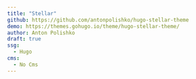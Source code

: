 ```yaml
---
title: "Stellar"
github: https://github.com/antonpolishko/hugo-stellar-theme
demo: https://themes.gohugo.io/theme/hugo-stellar-theme/
author: Anton Polishko
draft: true
ssg:
  - Hugo
cms:
  - No Cms
---
```

